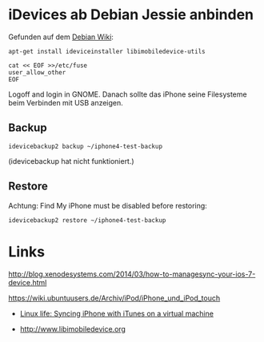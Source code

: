 # iDevices ab Debian Jessie anbinden

Gefunden auf dem [Debian Wiki](https://wiki.debian.org/iPhone):

	apt-get install ideviceinstaller libimobiledevice-utils

	cat << EOF >>/etc/fuse
	user_allow_other
	EOF

Logoff and login in GNOME. Danach sollte das iPhone seine Filesysteme beim
Verbinden mit USB anzeigen.

## Backup

	idevicebackup2 backup ~/iphone4-test-backup

(idevicebackup hat nicht funktioniert.)

## Restore

Achtung: Find My iPhone must be disabled before restoring:

	idevicebackup2 restore ~/iphone4-test-backup

# Links

<http://blog.xenodesystems.com/2014/03/how-to-managesync-your-ios-7-device.html>

<https://wiki.ubuntuusers.de/Archiv/iPod/iPhone_und_iPod_touch>

* [Linux life: Syncing iPhone with iTunes on a virtual machine](https://jpamills.wordpress.com/2013/04/08/linux-life-syncing-iphone-with-itunes-on-a-virtual-machine/)

* <http://www.libimobiledevice.org>
